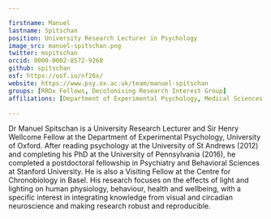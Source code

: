 ```yaml
---

firstname: Manuel
lastname: Spitschan
position: University Research Lecturer in Psychology
image_src: manuel-spitschan.png
twitter: mspitschan
orcid: 0000-0002-8572-9268
github: spitschan
osf: https://osf.io/nf26x/
website: https://www.psy.ox.ac.uk/team/manuel-spitschan
groups: [RROx Fellows, Decolonising Research Interest Group]
affiliations: [Department of Experimental Psychology, Medical Sciences Division]

---
```


Dr Manuel Spitschan is a University Research Lecturer and Sir Henry Wellcome Fellow at the Department of Experimental Psychology, University of Oxford. After reading psychology at the University of St Andrews (2012) and completing his PhD at the University of Pennsylvania (2016), he completed a postdoctoral fellowship in Psychiatry and Behavioral Sciences at Stanford University. He is also a Visiting Fellow at the Centre for Chronobiology in Basel. His research focuses on the effects of light and lighting on human physiology, behaviour, health and wellbeing, with a specific interest in integrating knowledge from visual and circadian neuroscience and making research robust and reproducible.
